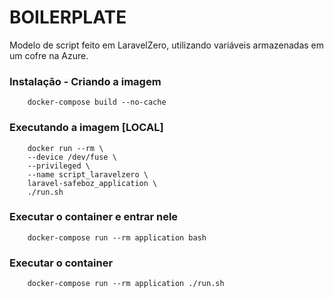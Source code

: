 # BOILERPLATE

Modelo de script feito em LaravelZero, utilizando variáveis armazenadas em um cofre na Azure.

### Instalação - Criando a imagem
```
    docker-compose build --no-cache
```

### Executando a imagem [LOCAL]
```
    docker run --rm \   
    --device /dev/fuse \
    --privileged \ 
    --name script_laravelzero \      
    laravel-safeboz_application \
    ./run.sh
```

### Executar o container e entrar nele
```
    docker-compose run --rm application bash
```

### Executar o container 
```
    docker-compose run --rm application ./run.sh
```
